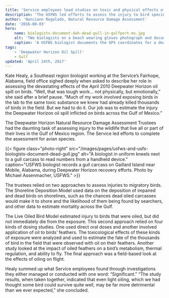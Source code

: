 ```yaml
---
title: 'Service employees lead studies on toxic and physical effects of oil on birds'
description: 'The USFWS led efforts to assess the injury to bird species caused by the 2010 Deepwater Horizon oil spill in the Gulf of Mexico.'
author: 'Nanciann Regalado, Natural Resource Damage Assessment'
date: '2016-08-03'
hero:
    name: biologists-document-dwh-dead-gull-in-gulfport-ms.jpg
    alt: 'TWo biologists on a beach wearing gloves photograph and document a dead sea gull.'
    caption: 'A USFWS biologist documents the GPS coordinates for a dead gull found in Gulfport, Mississippi, during the Deepwater Horizon oil spill. Photo by Bonnie Strawser, USFWS.'
tags:
    - 'Deepwater Horizon Oil Spill'
    - Gulf
updated: 'April 24th, 2017'
---
```


Kate Healy, a Southeast region biologist working at the Service’s Fairhope, Alabama, field office sighed deeply when asked to describe her role in assessing the devastating effects of the April 2010 Deepwater Horizon oil spill on birds. “Well, that was tough work… not physically, but emotionally,” she said after a brief pause. “Much of my work involved exposing birds in the lab to the same toxic substance we knew had already killed thousands of birds in the field. But we had to do it. Our job was to estimate the injury the Deepwater Horizon oil spill inflicted on birds across the Gulf of Mexico.”

The Deepwater Horizon Natural Resource Damage Assessment Trustees had the daunting task of assessing injury to the wildlife that live all or part of their lives in the Gulf of Mexico region. The Service led efforts to complete the assessment for avian species. 

{{< figure class="photo-right" src="/images/pages/usfws-and-usfs-biologists-document-dead-gull.jpg" alt="A biologist in uniform kneels next to a gull carcass to read numbers from a handheld device." caption="USFWS biologist records a gull carcass on Gaillard Island near Mobile, Alabama, during Deepwater Horizon recovery efforts. Photo by Michael Assenmacher, USFWS." >}}

The trustees relied on two approaches to assess injuries to migratory birds. The Shoreline Deposition Model used data on the deposition of impaired and dead birds on shorelines, such as the chances dead oiled carcasses would make it to shore and the likelihood of them being found by searchers, and other data to estimate mortality across the Gulf. 

The Live Oiled Bird Model estimated injury to birds that were oiled, but did not immediately die from the exposure. This second approach relied on four kinds of dosing studies. One used direct oral doses and another involved application of oil to birds’ feathers. The toxicological effects of these kinds of exposure were analyzed and used to estimate the fate of the thousands of bird in the field that were observed with oil on their feathers. Another study looked at the impact of oiled feathers on a bird’s metabolism, thermal regulation, and ability to fly. The final approach was a field-based look at the effects of oiling on flight. 

Healy summed up what Service employees found through investigations they either managed or conducted with one word: “Significant.” “The study results, when taken together, indicated that even light oiling, which we had thought some bird could survive quite well, may be far more detrimental than we ever expected,” she concluded.
